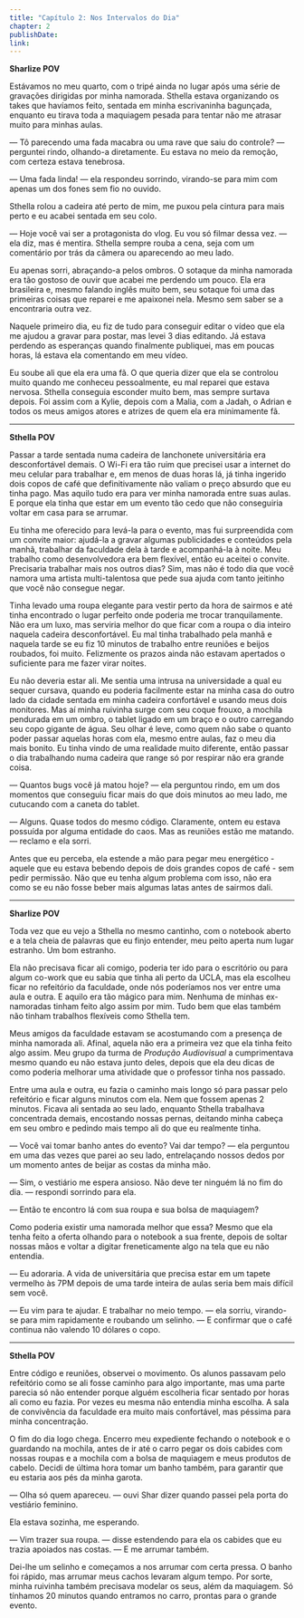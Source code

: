 ```yaml
---
title: "Capítulo 2: Nos Intervalos do Dia"
chapter: 2
publishDate: 
link: 
---
```


**Sharlize POV**

Estávamos no meu quarto, com o tripé ainda no lugar após uma série de gravações dirigidas por minha namorada. Sthella estava organizando os takes que havíamos feito, sentada em minha escrivaninha bagunçada, enquanto eu tirava toda a maquiagem pesada para tentar não me atrasar muito para minhas aulas.

— Tô parecendo uma fada macabra ou uma rave que saiu do controle? — perguntei rindo, olhando-a diretamente. Eu estava no meio da remoção, com certeza estava tenebrosa.

— Uma fada linda! — ela respondeu sorrindo, virando-se para mim com apenas um dos fones sem fio no ouvido.

Sthella rolou a cadeira até perto de mim, me puxou pela cintura para mais perto e eu acabei sentada em seu colo.

— Hoje você vai ser a protagonista do vlog. Eu vou só filmar dessa vez. — ela diz, mas é mentira. Sthella sempre rouba a cena, seja com um comentário por trás da câmera ou aparecendo ao meu lado.

Eu apenas sorri, abraçando-a pelos ombros. O sotaque da minha namorada era tão gostoso de ouvir que acabei me perdendo um pouco. Ela era brasileira e, mesmo falando inglês muito bem, seu sotaque foi uma das primeiras coisas que reparei e me apaixonei nela. Mesmo sem saber se a encontraria outra vez.

Naquele primeiro dia, eu fiz de tudo para conseguir editar o vídeo que ela me ajudou a gravar para postar, mas levei 3 dias editando. Já estava perdendo as esperanças quando finalmente publiquei, mas em poucas horas, lá estava ela comentando em meu vídeo.

Eu soube ali que ela era uma fã. O que queria dizer que ela se controlou muito quando me conheceu pessoalmente, eu mal reparei que estava nervosa. Sthella conseguia esconder muito bem, mas sempre surtava depois. Foi assim com a Kylie, depois com a Malia, com a Jadah, o Adrian e todos os meus amigos atores e atrizes de quem ela era minimamente fã.

---

**Sthella POV**

Passar a tarde sentada numa cadeira de lanchonete universitária era desconfortável demais. O Wi-Fi era tão ruim que precisei usar a internet do meu celular para trabalhar e, em menos de duas horas lá, já tinha ingerido dois copos de café que definitivamente não valiam o preço absurdo que eu tinha pago. Mas aquilo tudo era para ver minha namorada entre suas aulas. E porque ela tinha que estar em um evento tão cedo que não conseguiria voltar em casa para se arrumar.

Eu tinha me oferecido para levá-la para o evento, mas fui surpreendida com um convite maior: ajudá-la a gravar algumas publicidades e conteúdos pela manhã, trabalhar da faculdade dela à tarde e acompanhá-la à noite. Meu trabalho como desenvolvedora era bem flexível, então eu aceitei o convite. Precisaria trabalhar mais nos outros dias? Sim, mas não é todo dia que você namora uma artista multi-talentosa que pede sua ajuda com tanto jeitinho que você não consegue negar.

Tinha levado uma roupa elegante para vestir perto da hora de sairmos e até tinha encontrado o lugar perfeito onde poderia me trocar tranquilamente. Não era um luxo, mas serviria melhor do que ficar com a roupa o dia inteiro naquela cadeira desconfortável. Eu mal tinha trabalhado pela manhã e naquela tarde se eu fiz 10 minutos de trabalho entre reuniões e beijos roubados, foi muito. Felizmente os prazos ainda não estavam apertados o suficiente para me fazer virar noites.

Eu não deveria estar ali. Me sentia uma intrusa na universidade a qual eu sequer cursava, quando eu poderia facilmente estar na minha casa do outro lado da cidade sentada em minha cadeira confortável e usando meus dois monitores. Mas aí minha ruivinha surge com seu coque frouxo, a mochila pendurada em um ombro, o tablet ligado em um braço e o outro carregando seu copo gigante de água. Seu olhar é leve, como quem não sabe o quanto poder passar aquelas horas com ela, mesmo entre aulas, faz o meu dia mais bonito. Eu tinha vindo de uma realidade muito diferente, então passar o dia trabalhando numa cadeira que range só por respirar não era grande coisa.

— Quantos bugs você já matou hoje? — ela perguntou rindo, em um dos momentos que conseguiu ficar mais do que dois minutos ao meu lado, me cutucando com a caneta do tablet.

— Alguns. Quase todos do mesmo código. Claramente, ontem eu estava possuída por alguma entidade do caos. Mas as reuniões estão me matando. — reclamo e ela sorri.

Antes que eu perceba, ela estende a mão para pegar meu energético - aquele que eu estava bebendo depois de dois grandes copos de café - sem pedir permissão. Não que eu tenha algum problema com isso, não era como se eu não fosse beber mais algumas latas antes de sairmos dali.

---

**Sharlize POV**

Toda vez que eu vejo a Sthella no mesmo cantinho, com o notebook aberto e a tela cheia de palavras que eu finjo entender, meu peito aperta num lugar estranho. Um bom estranho.

Ela não precisava ficar ali comigo, poderia ter ido para o escritório ou para algum co-work que eu sabia que tinha ali perto da UCLA, mas ela escolheu ficar no refeitório da faculdade, onde nós poderíamos nos ver entre uma aula e outra. E aquilo era tão mágico para mim. Nenhuma de minhas ex-namoradas tinham feito algo assim por mim. Tudo bem que elas também não tinham trabalhos flexíveis como Sthella tem.

Meus amigos da faculdade estavam se acostumando com a presença de minha namorada ali. Afinal, aquela não era a primeira vez que ela tinha feito algo assim. Meu grupo da turma de *Produção Audiovisual* a cumprimentava mesmo quando eu não estava junto deles, depois que ela deu dicas de como poderia melhorar uma atividade que o professor tinha nos passado.

Entre uma aula e outra, eu fazia o caminho mais longo só para passar pelo refeitório e ficar alguns minutos com ela. Nem que fossem apenas 2 minutos. Ficava ali sentada ao seu lado, enquanto Sthella trabalhava concentrada demais, encostando nossas pernas, deitando minha cabeça em seu ombro e pedindo mais tempo ali do que eu realmente tinha.

— Você vai tomar banho antes do evento? Vai dar tempo? — ela perguntou em uma das vezes que parei ao seu lado, entrelaçando nossos dedos por um momento antes de beijar as costas da minha mão.

— Sim, o vestiário me espera ansioso. Não deve ter ninguém lá no fim do dia. — respondi sorrindo para ela.

— Então te encontro lá com sua roupa e sua bolsa de maquiagem?

Como poderia existir uma namorada melhor que essa? Mesmo que ela tenha feito a oferta olhando para o notebook a sua frente, depois de soltar nossas mãos e voltar a digitar freneticamente algo na tela que eu não entendia.

— Eu adoraria. A vida de universitária que precisa estar em um tapete vermelho às 7PM depois de uma tarde inteira de aulas seria bem mais difícil sem você.

— Eu vim para te ajudar. E trabalhar no meio tempo. — ela sorriu, virando-se para mim rapidamente e roubando um selinho. — E confirmar que o café continua não valendo 10 dólares o copo.

---

**Sthella POV**

Entre código e reuniões, observei o movimento. Os alunos passavam pelo refeitório como se ali fosse caminho para algo importante, mas uma parte parecia só não entender porque alguém escolheria ficar sentado por horas ali como eu fazia. Por vezes eu mesma não entendia minha escolha. A sala de convivência da faculdade era muito mais confortável, mas péssima para minha concentração.

O fim do dia logo chega. Encerro meu expediente fechando o notebook e o guardando na mochila, antes de ir até o carro pegar os dois cabides com nossas roupas e a mochila com a bolsa de maquiagem e meus produtos de cabelo. Decidi de última hora tomar um banho também, para garantir que eu estaria aos pés da minha garota.

— Olha só quem apareceu. — ouvi Shar dizer quando passei pela porta do vestiário feminino.

Ela estava sozinha, me esperando.

— Vim trazer sua roupa. — disse estendendo para ela os cabides que eu trazia apoiados nas costas. — E me arrumar também.

Dei-lhe um selinho e começamos a nos arrumar com certa pressa. O banho foi rápido, mas arrumar meus cachos levaram algum tempo. Por sorte, minha ruivinha também precisava modelar os seus, além da maquiagem. Só tínhamos 20 minutos quando entramos no carro, prontas para o grande evento.
